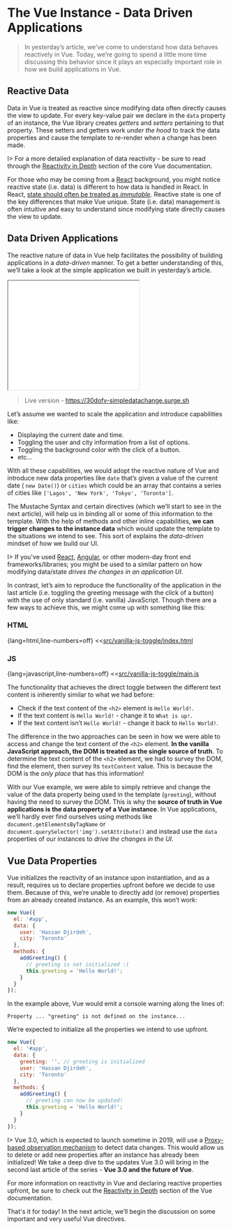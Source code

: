 # The Vue Instance - Data Driven Applications

> In yesterday’s article, we’ve come to understand how data behaves reactively in Vue. Today, we’re going to spend a little more time discussing this behavior since it plays an especially important role in how we build applications in Vue.

## Reactive Data

Data in Vue is treated as reactive since modifying data often directly causes the view to update. For every key-value pair we declare in the `data` property of an instance, the Vue library creates _getters_ and _setters_ pertaining to that property. These setters and getters work _under the hood_ to track the data properties and cause the template to re-render when a change has been made.

I> For a more detailed explanation of data reactivity - be sure to read through the [Reactivity in Depth](https://vuejs.org/v2/guide/reactivity.html) section of the core Vue documentation.

For those who may be coming from a [React](https://reactjs.org/) background, you might notice reactive state (i.e. data) is different to how data is handled in React. In React, [state should often be treated as _immutable_](https://reactjs.org/docs/react-component.html#state). Reactive state is one of the key differences that make Vue unique. State (i.e. data) management is often intuitive and easy to understand since modifying state directly causes the view to update.

## Data Driven Applications

The reactive nature of data in Vue help facilitates the possibility of building applications in a _data-driven_ manner. To get a better understanding of this, we’ll take a look at the simple application we built in yesterday’s article.

<iframe src='../day-02/src/simple-data-change-example/index.html'
        height="250"
        scrolling="no"
         >
</iframe>

> Live version - https://30dofv-simpledatachange.surge.sh

Let’s assume we wanted to scale the application and introduce capabilities like:

- Displaying the current date and time.
- Toggling the user and city information from a list of options.
- Toggling the background color with the click of a button.
- etc...

With all these capabilities, we would adopt the reactive nature of Vue and introduce new data properties like `date` that’s given a value of the current date ( `new Date()`)  or `cities` which could be an array that contains a series of cities like `['Lagos', 'New York', 'Tokyo', 'Toronto']`.

The Mustache Syntax and certain directives (which we’ll start to see in the next article), will help us in binding all or some of this information to the template. With the help of methods and other inline capabilities, __we can trigger changes to the instance data__ which would update the template to the situations we intend to see. This sort of explains the _data-driven_ mindset of how we build our UI.

I> If you've used [React](https://reactjs.org), [Angular](https://angular.io/), or other modern-day front end frameworks/libraries; you might be used to a similar pattern on how modifying data/state _drives the changes in an application UI_.

In contrast, let’s aim to reproduce the functionality of the application in the last article (i.e. toggling the greeting message with the click of a button) with the use of only standard (i.e. vanilla) JavaScript. Though there are a few ways to achieve this, we might come up with something like this:

### HTML

{lang=html,line-numbers=off}
<<[src/vanilla-js-toggle/index.html](./src/vanilla-js-toggle/index.html)

### JS

{lang=javascript,line-numbers=off}
<<[src/vanilla-js-toggle/main.js](./src/vanilla-js-toggle/main.js)

The functionality that achieves the direct toggle between the different text content is inherently similar to what we had before:

- Check if the text content of the `<h2>` element is `Hello World!`.
- If the text content is `Hello World!` - change it to `What is up!`.
- If the text content isn’t `Hello World!` - change it back to `Hello World!`.

The difference in the two approaches can be seen in how we were able to access and change the text content of the `<h2>` element. __In the vanilla JavaScript approach, the DOM is treated as the single source of truth__. To determine the text content of the `<h2>` element, we had to survey the DOM, find the element, then survey its `textContent` value. This is because the DOM is the _only place_ that has this information!

With our Vue example, we were able to simply retrieve and change the value of the data property being used in the template (`greeting`), without having the need to survey the DOM. This is why the __source of truth in Vue applications is the data property of a Vue instance__. In Vue applications, we’ll hardly ever find ourselves using methods like `document.getElementsByTagName` or `document.querySelector('img').setAttribute()` and instead use the `data` properties of our instances to _drive the changes in the UI_.

## Vue Data Properties

Vue initializes the reactivity of an instance upon instantiation, and as a result, requires us to declare properties upfront before we decide to use them. Because of this, we’re unable to directly add (or remove) properties from an already created instance. As an example, this won’t work:

```javascript
new Vue({
  el: '#app',
  data: {
    user: 'Hassan Djirdeh',
    city: 'Toronto'
  },
  methods: {
    addGreeting() {
      // greeting is not initialized :(
      this.greeting = 'Hello World!';
    }
  }
});
```

In the example above, Vue would emit a console warning along the lines of:

```shell
Property ... "greeting" is not defined on the instance...
```

We’re expected to initialize all the properties we intend to use upfront.

```javascript
new Vue({
  el: '#app',
  data: {
    greeting: '', // greeting is initialized
    user: 'Hassan Djirdeh',
    city: 'Toronto'
  },
  methods: {
    addGreeting() {
      // greeting can now be updated!
      this.greeting = 'Hello World!';
    }
  }
});
```

I> Vue 3.0, which is expected to launch sometime in 2019, will use a [Proxy-based observation mechanism](https://developer.mozilla.org/en-US/docs/Web/JavaScript/Reference/Global_Objects/Proxy) to detect data changes. This would allow us to delete or add new properties after an instance has already been initialized! We take a deep dive to the updates Vue 3.0 will bring in the second last article of the series - __Vue 3.0 and the future of Vue__.

For more information on reactivity in Vue and declaring reactive properties upfront, be sure to check out the [Reactivity in Depth](https://vuejs.org/v2/guide/reactivity.html) section of the Vue documentation.

That's it for today! In the next article, we’ll begin the discussion on some important and very useful Vue directives.
